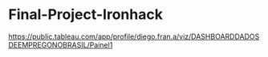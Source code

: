 # Final-Project-Ironhack


https://public.tableau.com/app/profile/diego.fran.a/viz/DASHBOARDDADOSDEEMPREGONOBRASIL/Painel1
